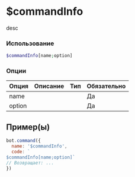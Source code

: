# $commandInfo
desc
### Использование
```php
$commandInfo[name;option]
```

### Опции

| Опция | Описание | Тип | Обязательно |
|--------|-------------|------|----------|
| name |  |  | Да | 
| option |  |  | Да | 
## Пример(ы)

```javascript
bot.command({
  name: '$commandInfo',
  code: `
$commandInfo[name;option]`
// Возвращает: ...
})
```